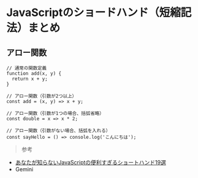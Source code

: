 # JavaScriptのショードハンド（短縮記法）まとめ

## アロー関数

```
// 通常の関数定義
function add(x, y) {
  return x + y;
}

// アロー関数（引数が2つ以上）
const add = (x, y) => x + y;

// アロー関数（引数が1つの場合、括弧省略）
const double = x => x * 2;

// アロー関数（引数がない場合、括弧を入れる）
const sayHello = () => console.log('こんにちは');
```

> 参考  
- [あなたが知らないJavaScriptの便利すぎるショートハンド19選](https://ascii.jp/elem/000/001/515/1515438/)
- Gemini